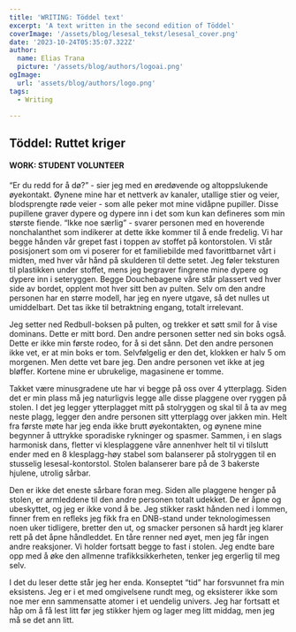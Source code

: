 ```yaml
---
title: 'WRITING: Töddel text'
excerpt: 'A text written in the second edition of Töddel'
coverImage: '/assets/blog/lesesal_tekst/lesesal_cover.png'
date: '2023-10-24T05:35:07.322Z'
author:
  name: Elias Trana
  picture: '/assets/blog/authors/logoai.png'
ogImage:
  url: 'assets/blog/authors/logo.png'
tags:
  - Writing

---
```



## Töddel: Ruttet kriger

#### **WORK:** STUDENT VOLUNTEER

“Er du redd for å dø?” - sier jeg med en øredøvende og altoppslukende øyekontakt. Øynene mine har et nettverk av kanaler, utallige stier og veier, blodsprengte røde veier - som alle peker mot mine vidåpne pupiller. Disse pupillene graver dypere og dypere inn i det som kun kan defineres som min største fiende. “Ikke noe særlig” - svarer personen med en hoverende nonchalanthet som indikerer at dette ikke kommer til å ende fredelig. Vi har begge hånden vår grepet fast i toppen av stoffet på kontorstolen. Vi står posisjonert som om vi poserer for et familiebilde med favorittbarnet vårt i midten, med hver vår hånd på skulderen til dette setet. Jeg føler teksturen til plastikken under stoffet, mens jeg begraver fingrene mine dypere og dypere inn i seteryggen. Begge Douchebagene våre står plassert ved hver side av bordet, opplent mot hver sitt ben av pulten. Selv om den andre personen har en større modell, har jeg en nyere utgave, så det nulles ut umiddelbart. Det tas ikke til betraktning engang, totalt irrelevant.

Jeg setter ned Redbull-boksen på pulten, og trekker et søtt smil for å vise dominans. Dette er mitt bord. Den andre personen setter ned sin boks også. Dette er ikke min første rodeo, for å si det sånn. Det den andre personen ikke vet, er at min boks er tom. Selvfølgelig er den det, klokken er halv 5 om morgenen. Men dette vet bare jeg. Den andre personen vet ikke at jeg bløffer. Kortene mine er ubrukelige, magasinene er tomme.

Takket være minusgradene ute har vi begge på oss over 4 ytterplagg. Siden det er min plass må jeg naturligvis legge alle disse plaggene over ryggen på stolen. I det jeg legger ytterplagget mitt på stolryggen og skal til å ta av meg neste plagg, legger den andre personen sitt ytterplagg over jakken min. Helt fra første møte har jeg enda ikke brutt øyekontakten, og øynene mine begynner å uttrykke sporadiske rykninger og spasmer. Sammen, i en slags harmonisk dans, fletter vi klesplaggene våre annenhver helt til vi tilslutt ender med en 8 klesplagg-høy stabel som balanserer på stolryggen til en stusselig lesesal-kontorstol. Stolen balanserer bare på de 3 bakerste hjulene, utrolig sårbar.

Den er ikke det eneste sårbare foran meg. Siden alle plaggene henger på stolen, er armleddene til den andre personen totalt udekket. De er åpne og ubeskyttet, og jeg er ikke vond å be. Jeg stikker raskt hånden ned i lommen, finner frem en refleks jeg fikk fra en DNB-stand under teknologimessen noen uker tidligere, bretter den ut, og smacker personen så hardt jeg klarer rett på det åpne håndleddet. En tåre renner ned øyet, men jeg får ingen andre reaksjoner. Vi holder fortsatt begge to fast i stolen. Jeg endte bare opp med å øke den allmenne trafikksikkerheten, tenker jeg ergerlig til meg selv.

I det du leser dette står jeg her enda. Konseptet “tid” har forsvunnet fra min eksistens. Jeg er i et med omgivelsene rundt meg, og eksisterer ikke som noe mer enn sammensatte atomer i et uendelig univers. Jeg har fortsatt et håp om å få lest litt før jeg stikker hjem og lager meg litt middag, men jeg må se det ann litt.






